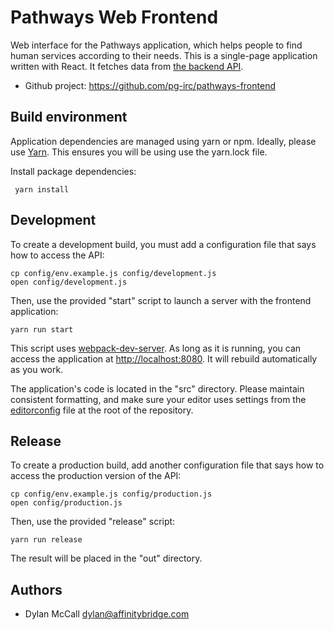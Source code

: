 Pathways Web Frontend
==========

Web interface for the Pathways application, which helps people to find human services according to their needs. This is a single-page application written with React. It fetches data from [the backend API](https://github.com/pg-irc/pathways-backend).

 * Github project: <https://github.com/pg-irc/pathways-frontend>

Build environment
-----

Application dependencies are managed using yarn or npm. Ideally, please use [Yarn](https://yarnpkg.com). This ensures you will be using use the yarn.lock file.

Install package dependencies:

     yarn install

Development
-----

To create a development build, you must add a configuration file that says how to access the API:

    cp config/env.example.js config/development.js
    open config/development.js

Then, use the provided "start" script to launch a server with the frontend application:

    yarn run start

This script uses [webpack-dev-server](https://webpack.github.io/docs/webpack-dev-server.html). As long as it is running, you can access the application at <http://localhost:8080>. It will rebuild automatically as you work.

The application's code is located in the "src" directory. Please maintain consistent formatting, and make sure your editor uses settings from the [editorconfig](http://editorconfig.org/) file at the root of the repository.

Release
-----

To create a production build, add another configuration file that says how to access the production version of the API:

    cp config/env.example.js config/production.js
    open config/production.js

Then, use the provided "release" script:

    yarn run release

The result will be placed in the "out" directory.

Authors
-----

 * Dylan McCall <dylan@affinitybridge.com>
